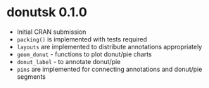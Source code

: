 # donutsk 0.1.0

* Initial CRAN submission
* `packing()` is implemented with tests required
* `layouts` are implemented to distribute annotations appropriately 
* `geom_donut` - functions to plot donut/pie charts
* `donut_label` - to annotate donut/pie 
* `pins` are implemented for connecting annotations and donut/pie segments
